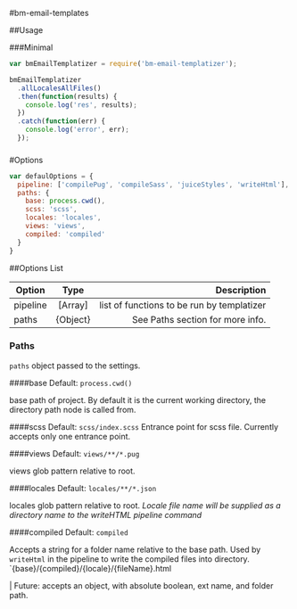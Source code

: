 #bm-email-templates

##Usage

###Minimal
```javascript
var bmEmailTemplatizer = require('bm-email-templatizer');

bmEmailTemplatizer
  .allLocalesAllFiles()
  .then(function(results) {
    console.log('res', results);
  })
  .catch(function(err) {
    console.log('error', err);
  });
```

###

#Options

```javascript
var defaulOptions = {
  pipeline: ['compilePug', 'compileSass', 'juiceStyles', 'writeHtml'],
  paths: {
    base: process.cwd(),
    scss: 'scss',
    locales: 'locales',
    views: 'views',
    compiled: 'compiled'
  }
}

```


##Options List

| Option   |   Type   |                                Description |
| -------- | :------: | -----------------------------------------: |
| pipeline | [Array]  | list of functions to be run by templatizer |
| paths    | {Object} | See Paths section for more info.           |


### Paths
`paths` object passed to the settings.

####base
Default: `process.cwd()`

base path of project.
By default it is the current working directory, the directory path node is called from.

####scss
Default: `scss/index.scss`
Entrance point for scss file. Currently accepts only one entrance point.

####views
Default: `views/**/*.pug`

views glob pattern relative to root.

####locales
Default: `locales/**/*.json`

locales glob pattern relative to root.
*Locale file name will be supplied as a directory name to the writeHTML pipeline command*

####compiled
Default: `compiled`

Accepts a string for a folder name relative to the base path.
Used by `writeHtml` in the pipeline to write the compiled files into directory.
`{base}/{compiled}/{locale}/{fileName}.html

| Future: accepts an object, with absolute boolean, ext name, and folder path.



